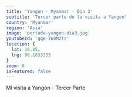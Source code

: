 ```yaml
---
title: 'Yangon - Myanmar - Dia 3'
subtitle: 'Tercer parte de la visita a Yangon'
country: 'Myanmar'
region: 'Asia'
image: 'portada-yangon-dia3.jpg'
youtubeId: 'gq6-7W4M2Ts'
location: {
  lat: 16.85,
  lng: 96.1833333
}
zoom: 8
isFeatured: false
---
```


Mi visita a Yangon - Tercer Parte